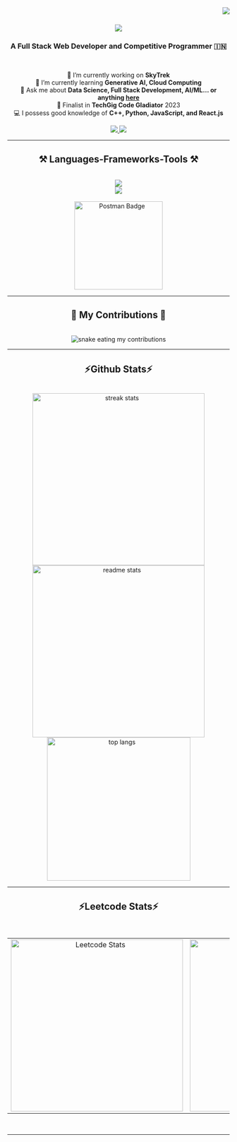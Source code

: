 <img align="right" src="https://visitor-badge.laobi.icu/badge?page_id=SK1965.SK1965" />

<h1 align="center">
    <img src="https://readme-typing-svg.herokuapp.com/?font=Righteous&size=35&center=true&vCenter=true&width=500&height=70&duration=3000&lines=Hi+There!+👋;+I+am+SHIV!;" />
</h1>

<h3 align="center">A Full Stack Web Developer and Competitive Programmer 🇮🇳</h3>
<br/>

<div align="center">
 
 🔭 I’m currently working on **SkyTrek**<br>
 🌱 I’m currently learning **Generative AI, Cloud Computing**<br>
 💬 Ask me about **Data Science, Full Stack Development, AI/ML... or anything [here](https://github.com/SK1965/SK1965/issues)**<br>
 🤝 Finalist in **TechGig Code Gladiator** 2023<br>
 💻 I possess good knowledge of **C++, Python, JavaScript, and React.js**<br>

</div>
 
<div align="center"> 
  <a href="mailto:your-email@example.com">
    <img src="https://img.shields.io/badge/Gmail-333333?style=for-the-badge&logo=gmail&logoColor=red" />
  </a>
  <a href="https://www.linkedin.com/in/SK1965" target="_blank">
    <img src="https://img.shields.io/badge/LinkedIn-0077B5?style=for-the-badge&logo=linkedin&logoColor=white" />
  </a>
</div>

<hr/>
 
<h2 align="center">⚒️ Languages-Frameworks-Tools ⚒️</h2>
<br/>
<div align="center">
    <img src="https://skillicons.dev/icons?i=javascript,python,cpp,react,redux,nodejs,express,tailwind,aws" /><br>
    <img src="https://skillicons.dev/icons?i=git,netlify,docker,jenkins,kubernetes,mysql,mongodb,windows,linux" /><br>
</div>

<br/>

<div align="center">
    <a href="https://api.badgr.io/public/assertions/ki7J85w5SrKv4b69wqwwyQ?identity__email=your-email@example.com">
        <img src="https://badgr.com/public/assertions/ki7J85w5SrKv4b69wqwwyQ/image" alt="Postman Badge" height="200" width="200"/>
    </a>
</div>

<hr/>
<div align="center">
  <h2>🐍 My Contributions 🐍</h2>
  <br>
  <img alt="snake eating my contributions" src="https://res.cloudinary.com/dolb0no3p/image/upload/v1733078159/github-user-contribution_cqpwcn.svg" />
</div>
<hr/>
<h2 align="center">⚡Github Stats⚡</h2>
<br>
<div align="center">
  <img width="390" src="https://github-readme-streak-stats-salesp07.vercel.app/?user=SK1965&count_private=true&theme=react&border_radius=10" alt="streak stats"/>
  <img width="390" src="https://github-readme-stats-salesp07.vercel.app/api?username=SK1965&count_private=true&show_icons=true&theme=react&rank_icon=github&border_radius=10" alt="readme stats" />
  <br/>
  <img width="325" align="center" src="https://github-readme-stats-salesp07.vercel.app/api/top-langs/?username=SK1965&hide=HTML&langs_count=8&layout=compact&theme=react&border_radius=10&size_weight=0.5&count_weight=0.5&exclude_repo=github-readme-stats" alt="top langs" />
</div>

<hr/>

<h2 align="center">⚡Leetcode Stats⚡</h2>
<br>
<table align="center">
  <tr>
    <td align="center">
      <img width="390" src="https://leetcard.jacoblin.cool/sk1965?border=0&radius=10&theme=nord&font=roboto&ext=heatmap" alt="Leetcode Stats"/>
    </td>
    <td align="center">
      <img width="390" src="https://codeforces-readme-stats.vercel.app/api/card?username=shiv_kamate" alt="Codeforces Stats"/>
    </td>
  </tr>
</table>

<br>

<hr/>
